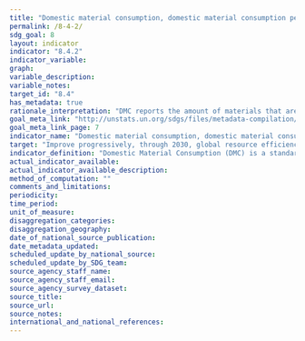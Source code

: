 ```yaml
---
title: "Domestic material consumption, domestic material consumption per capita, and domestic material consumption per GDP"
permalink: /8-4-2/
sdg_goal: 8
layout: indicator
indicator: "8.4.2"
indicator_variable: 
graph: 
variable_description: 
variable_notes: 
target_id: "8.4"
has_metadata: true
rationale_interpretation: "DMC reports the amount of materials that are used that are used in a national economy. DMC is a territorial (production side) indicator. DMC also presents the amount of material that needs to be handled within an economy, which is either added to material stocks of buildings and transport infrastructure or used to fuel the economy as material throughput. DMC describes the physical dimension of economic processes and interactions. It can also be interpreted as long_term waste equivalent. Per_capita DMC describes the average level of material use in an economy ' an environmental pressure indicator'_'and is also referred to as metabolic profile."
goal_meta_link: "http://unstats.un.org/sdgs/files/metadata-compilation/Metadata-Goal-8.pdf"
goal_meta_link_page: 7
indicator_name: "Domestic material consumption, domestic material consumption per capita, and domestic material consumption per GDP"
target: "Improve progressively, through 2030, global resource efficiency in consumption and production and endeavour to decouple economic growth from environmental degradation, in accordance with the 10-year framework of programmes on sustainable consumption and production, with developed countries taking the lead."
indicator_definition: "Domestic Material Consumption (DMC) is a standard material flow accounting (MFA) indicator and reports the apparent consumption of materials in a national economy. It is calculated as direct imports (IM) of material plus domestic extraction (DE) of materials minus direct exports (EX) of materials measured in metric tonnes. DMC measures the amount of materials that are used in economic processes. It does not include materials that are mobilized the process of domestic extraction but do not enter the economic process. DMC is based on official economic statistics and it requires some modelling to adapt the source data to the methodological requirements of the MFA. The accounting standard and accounting methods are set out in the EUROSTAT guidebooks for MFA accounts in the latest edition of 2013. MFA accounting is also part of the central framework of the System of integrated Environmental_ Economic Accounts (SEEA)."
actual_indicator_available: 
actual_indicator_available_description: 
method_of_computation: ""
comments_and_limitations: 
periodicity: 
time_period: 
unit_of_measure: 
disaggregation_categories: 
disaggregation_geography: 
date_of_national_source_publication: 
date_metadata_updated: 
scheduled_update_by_national_source: 
scheduled_update_by_SDG_team: 
source_agency_staff_name: 
source_agency_staff_email: 
source_agency_survey_dataset: 
source_title: 
source_url: 
source_notes: 
international_and_national_references: 
---
```


